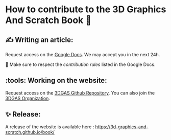 # How to contribute to the 3D Graphics And Scratch Book :book: 

## :writing_hand: **Writing an article:** 
Request access on the [Google Docs](https://docs.google.com/document/d/1esh9PiqhvP4klh7jBaSZ7LM1HFhM8SFcQ7hlZNyIj5g/edit?usp=sharing). We may accept you in the next 24h.

:bookmark_tabs: Make sure to respect the *contribution rules* listed in the Google Docs.

## :tools: **Working on the website:** 
Request access on the [3DGAS Github Repository](https://github.com/3D-Graphics-And-Scratch/book). You can also join the [3DGAS Organization](https://github.com/3D-Graphics-And-Scratch).

## :sparkles: **Release:** 
A release of the website is available here : https://3d-graphics-and-scratch.github.io/book/